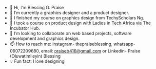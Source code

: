 - 👋 Hi, I’m Blessing O. Praise
- 👀 I’m currently a graphics designer and a product designer.
- 🌱 I finished my course on graphics design from TechyScholars Ng.
- 🌱 I took a course on product design with Ladies in Tech Africa via The Incubator Hub.
- 💞️ I’m looking to collaborate on web based projects, software development and graphics design.
- 📫 How to reach me: instagram- thepraiseblessing, whatsapp- 09072209680, email: praiseb416@gmail.com or Linkedin- Praise (Oluwatimileyin) Blessing
- 💡 Fun fact: I love designing

<!---
debby456/debby456 is a ✨ special ✨ repository because its `README.md` (this file) appears on your GitHub profile.
You can click the Preview link to take a look at your changes.
--->

